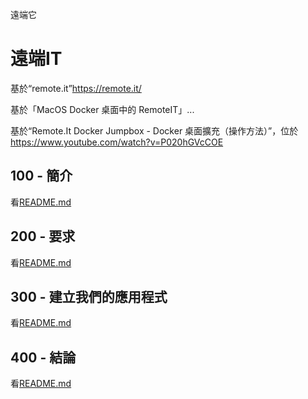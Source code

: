 遠端它

# 遠端IT

基於“remote.it”<https://remote.it/>

基於「MacOS Docker 桌面中的 RemoteIT」...

基於“Remote.It Docker Jumpbox - Docker 桌面擴充（操作方法）”，位於<https://www.youtube.com/watch?v=P020hGVcCOE>

## 100 - 簡介

看[README.md](./100/README.md)

## 200 - 要求

看[README.md](./200/README.md)

## 300 - 建立我們的應用程式

看[README.md](./300/README.md)

## 400 - 結論

看[README.md](./400/README.md)
